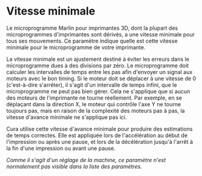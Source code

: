Vitesse minimale
====
Le microprogramme Marlin pour imprimantes 3D, dont la plupart des microprogrammes d'imprimantes sont dérivés, a une vitesse minimale pour tous ses mouvements. Ce paramètre indique quelle est cette vitesse minimale pour le microprogramme de votre imprimante.

La vitesse minimale est un ajustement destiné à éviter les erreurs dans le microprogramme dues à des divisions par zéro. Le microprogramme doit calculer les intervalles de temps entre les pas afin d'envoyer un signal aux moteurs avec le bon timing. Si le moteur doit se déplacer à une vitesse de 0 (c'est-à-dire s'arrêter), il s'agit d'un intervalle de temps infini, que le microprogramme ne peut pas bien gérer. Cela ne s'applique que si aucun des moteurs de l'imprimante ne tourne réellement. Par exemple, en se déplaçant dans la direction X, le moteur qui contrôle l'axe Y ne tourne toujours pas, mais en raison de la complexité des moteurs pas à pas, la vitesse d'avance minimale ne s'applique pas ici.

Cura utilise cette vitesse d'avance minimale pour produire des estimations de temps correctes. Elle est appliquée lors de l'accélération au début de l'impression ou après une pause, et lors de la décélération jusqu'à l'arrêt à la fin d'une impression ou avant une pause.

*Comme il s'agit d'un réglage de la machine, ce paramètre n'est normalement pas visible dans la liste des paramètres.*
